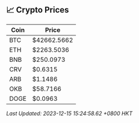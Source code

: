 ## 📈 Crypto Prices

| Coin | Price |
| ---- | ----- |
| BTC | $42662.5662 |
| ETH | $2263.5036 |
| BNB | $250.0973 |
| CRV | $0.6315 |
| ARB | $1.1486 |
| OKB | $58.7166 |
| DOGE | $0.0963 |

_Last Updated: 2023-12-15 15:24:58.62 +0800 HKT_